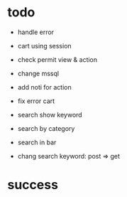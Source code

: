 ﻿# todo

- handle error
- cart using session
- check permit view & action
- change mssql
- add noti for action

- fix error cart
- search show keyword
- search by category
- search in bar

- chang search keyword: post => get

# success
